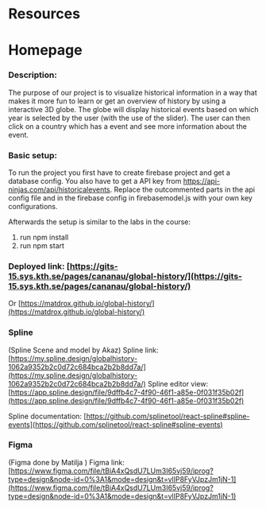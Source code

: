 # Resources
# Homepage


### Description: 
The purpose of our project is to visualize historical information in a way that makes it more fun to learn or get an overview of history by using a interactive 3D globe. The globe will display historical events based on which year is selected by the user (with the use of the slider). The user can then click on a country which has a event and see more information about the event. 

### Basic setup: 

To run the project you first have to create firebase project and get a database config. You also have to get a API key from https://api-ninjas.com/api/historicalevents. Replace the outcommented parts in the api config file and in the firebase config in firebasemodel.js with your own key configurations. 

Afterwards the setup is similar to the labs in the course: 

1. run npm install
2. run npm start

### Deployed link: [https://gits-15.sys.kth.se/pages/cananau/global-history/](https://gits-15.sys.kth.se/pages/cananau/global-history/) 
Or [https://matdrox.github.io/global-history/](https://matdrox.github.io/global-history/)

### Spline
(Spline Scene and model by Akaz)
Spline link: [https://my.spline.design/globalhistory-1062a9352b2c0d72c684bca2b2b8dd7a/](https://my.spline.design/globalhistory-1062a9352b2c0d72c684bca2b2b8dd7a/)
Spline editor view: [https://app.spline.design/file/9dffb4c7-4f90-46f1-a85e-0f031f35b02f](https://app.spline.design/file/9dffb4c7-4f90-46f1-a85e-0f031f35b02f)

Spline documentation: [https://github.com/splinetool/react-spline#spline-events](https://github.com/splinetool/react-spline#spline-events)

### Figma
(Figma done by Matilja )
Figma link: [https://www.figma.com/file/tBiA4xQsdU7LUm3I65vj59/iprog?type=design&node-id=0%3A1&mode=design&t=vlIP8FyVJpzJm1jN-1](https://www.figma.com/file/tBiA4xQsdU7LUm3I65vj59/iprog?type=design&node-id=0%3A1&mode=design&t=vlIP8FyVJpzJm1jN-1)
